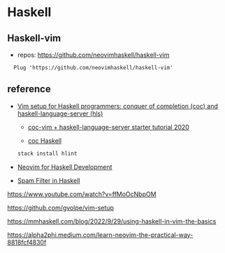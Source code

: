 # Haskell

## Haskell-vim

- repos: https://github.com/neovimhaskell/haskell-vim

```vim
  Plug 'https://github.com/neovimhaskell/haskell-vim'
```

## reference

- [Vim setup for Haskell programmers: conquer of completion (coc) and haskell-language-server (hls)](https://www.youtube.com/watch?v=G2SIgiZBbO8)

  - [coc-vim + haskell-language-server starter tutorial 2020](https://www.reddit.com/r/vim/comments/k3ar3i/cocvim_haskelllanguageserver_starter_tutorial_2020/)

  - [coc Haskell](https://github.com/neoclide/coc.nvim/wiki/Language-servers#haskell)

  ```bash
  stack install hlint
  ```

- [Neovim for Haskell Development](https://mendo.zone/fun/neovim-setup-haskell/)

- [Spam Filter in Haskell](https://www.youtube.com/watch?v=s74qbeeBb9U&list=PLpM-Dvs8t0VbUgzTpAqz7-r-cBG3t1Nt7)

https://www.youtube.com/watch?v=ffMoOcNbpOM

https://github.com/gvolpe/vim-setup

https://mmhaskell.com/blog/2022/9/29/using-haskell-in-vim-the-basics

https://alpha2phi.medium.com/learn-neovim-the-practical-way-8818fcf4830f

